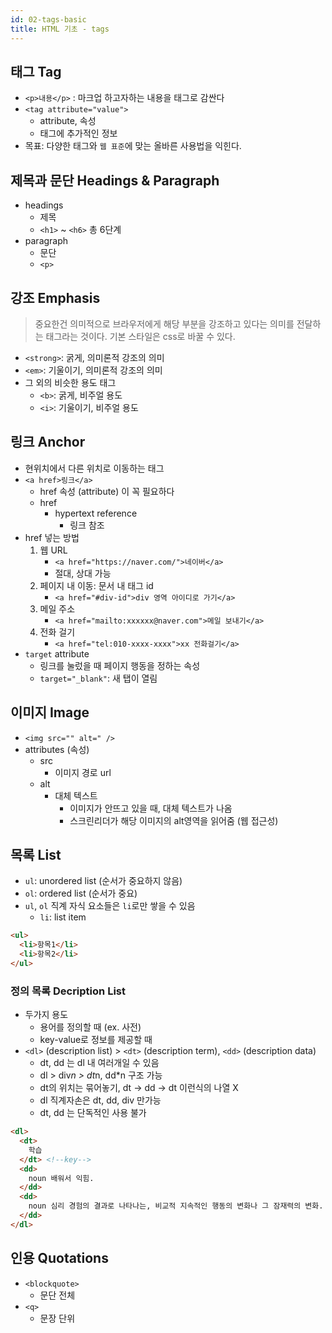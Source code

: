 ```yaml
---
id: 02-tags-basic
title: HTML 기초 - tags
---
```


## 태그 Tag

- `<p>내용</p>` : 마크업 하고자하는 내용을 태그로 감싼다
- `<tag attribute="value">`
  - attribute, 속성
  - 태그에 추가적인 정보
- 목표: 다양한 태그와 `웹 표준`에 맞는 올바른 사용법을 익힌다.

## 제목과 문단 Headings & Paragraph

- headings
  - 제목
  - `<h1>` ~ `<h6>` 총 6단계
- paragraph
  - 문단
  - `<p>`

## 강조 Emphasis

> 중요한건 의미적으로 브라우저에게 해당 부분을 강조하고 있다는 의미를 전달하는 태그라는 것이다. 기본 스타일은 css로 바꿀 수 있다.

- `<strong>`: 굵게, 의미론적 강조의 의미
- `<em>`: 기울이기, 의미론적 강조의 의미
- 그 외의 비슷한 용도 태그
  - `<b>`: 굵게, 비주얼 용도
  - `<i>`: 기울이기, 비주얼 용도

## 링크 Anchor

- 현위치에서 다른 위치로 이동하는 태그
- `<a href>링크</a>`
  - href 속성 (attribute) 이 꼭 필요하다
  - href
    - hypertext reference
      - 링크 참조
- href 넣는 방법
  1. 웹 URL
     - `<a href="https://naver.com/">네이버</a>`
     - 절대, 상대 가능
  2. 페이지 내 이동: 문서 내 태그 id
     - `<a href="#div-id">div 영역 아이디로 가기</a>`
  3. 메일 주소
     - `<a href="mailto:xxxxxx@naver.com">메일 보내기</a>`
  4. 전화 걸기
     - `<a href="tel:010-xxxx-xxxx">xx 전화걸기</a>`
- `target` attribute
  - 링크를 눌렀을 때 페이지 행동을 정하는 속성
  - `target="_blank"`: 새 탭이 열림

## 이미지 Image

- `<img src="" alt=" />`
- attributes (속성)
  - src
    - 이미지 경로 url
  - alt
    - 대체 텍스트
      - 이미지가 안뜨고 있을 때, 대체 텍스트가 나옴
      - 스크린리더가 해당 이미지의 alt영역을 읽어줌 (웹 접근성)

## 목록 List

- `ul`: unordered list (순서가 중요하지 않음)
- `ol`: ordered list (순서가 중요)
- `ul`, `ol` 직계 자식 요소들은 `li`로만 쌓을 수 있음
  - `li`: list item

```html
<ul>
  <li>항목1</li>
  <li>항목2</li>
</ul>
```

### 정의 목록 Decription List

- 두가지 용도
  - 용어를 정의할 때 (ex. 사전)
  - key-value로 정보를 제공할 때
- `<dl>` (description list) > `<dt>` (description term), `<dd>` (description data)
  - dt, dd 는 dl 내 여러개일 수 있음
  - dl > div*n > dt*n, dd*n 구조 가능
  - dt의 위치는 묶어놓기, dt -> dd -> dt 이런식의 나열 X
  - dl 직계자손은 dt, dd, div 만가능
  - dt, dd 는 단독적인 사용 불가

```html
<dl>
  <dt>
    학습
  </dt> <!--key-->
  <dd>
    noun 배워서 익힘.
  </dd>
  <dd>
    noun 심리 경험의 결과로 나타나는, 비교적 지속적인 행동의 변화나 그 잠재력의 변화. 또는 지식을 습득하는 과정
  </dd>
</dl>
```

## 인용 Quotations

- `<blockquote>`
  - 문단 전체
- `<q>`
  - 문장 단위
